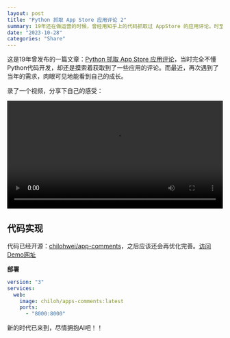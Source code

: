 ```yaml
---
layout: post
title: "Python 抓取 App Store 应用评论 2"
summary: 19年还在做运营的时候，曾经用知乎上的代码抓取过 AppStore 的应用评论。时至如今，GPT出来后，从前的那支箭又射了回来，与之同来的是肉眼可见的成长。
date: "2023-10-28"
categories: "Share"
---
```


这是19年曾发布的一篇文章：[Python 抓取 App Store 应用评论](https://blog.chiloh.cn/python-comments.html)，当时完全不懂Python代码开发，却还是摸索着获取到了一些应用的评论。而最近，再次遇到了当年的需求，肉眼可见地能看到自己的成长。

录了一个视频，分享下自己的感受：

<video width="100%" height="auto" controls="">
  <source src="https://chilohdata.s3.bitiful.net/videos/app-comment.mp4" type="video/mp4">
  Your browser does not support the video tag.
</video>


## 代码实现

代码已经开源：[chilohwei/app-comments](https://github.com/chilohwei/app-comments)，之后应该还会再优化完善。[访问Demo网址](https://apps.chiloh.cn)

**部署**
```yml
version: "3"
services:
  web:
    image: chiloh/apps-comments:latest
    ports:
      - "8000:8000"
```

新的时代已来到，尽情拥抱AI吧！！